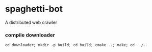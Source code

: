 # spaghetti-bot
A distributed web crawler

### compile downloader
```
cd downloader; mkdir -p build; cd build; cmake ..; make; cd ../..
```


